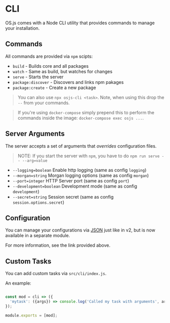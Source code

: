 # CLI

OS.js comes with a Node CLI utility that provides commands to manage your installation.

## Commands

All commands are provided via `npm` scipts:

* `build` - Builds core and all packages
* `watch` - Same as build, but watches for changes
* `serve` - Starts the server
* `package:discover` - Discovers and links npm pakages
* `package:create` - Create a new package

> You can also use `npx osjs-cli <task>`. Note, when using this drop the `--` from your commands.

> If you're using `docker-compose` simply prepend this to perform the commands inside the image: `docker-compose exec osjs ...`.


## Server Arguments

The server accepts a set of arguments that *overrides* configuration files.

> NOTE: If you start the server with `npm`, you have to do `npm run serve -- --arg=value`

* `--logging=boolean` Enable http logging (same as config `logging`)
* `--morgan=string` Morgan logging options (same as config `morgan`)
* `--port=integer` HTTP Server port (same as config `port`)
* `--development=boolean` Development mode (same as config `development`)
* `--secret=string` Session secret (same as config `session.options.secret`)

## Configuration

You can manage your configurations via [JSON](https://github.com/os-js/osjs-json-config-cli) just like in v2, but is now available in a separate module.

For more information, see the link provided above.

## Custom Tasks

You can add custom tasks via `src/cli/index.js`.

An example:

```javascript

const mod = cli => ({
  'mytask': ({args}) => console.log('Called my task with arguments', args)
});

module.exports = [mod];
```

